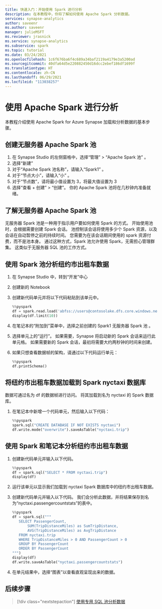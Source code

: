 ```yaml
---
title: 快速入门：开始使用 Spark 进行分析
description: 在本教程中，你将了解如何使用 Apache Spark 分析数据。
services: synapse-analytics
author: saveenr
ms.author: saveenr
manager: julieMSFT
ms.reviewer: jrasnick
ms.service: synapse-analytics
ms.subservice: spark
ms.topic: tutorial
ms.date: 03/24/2021
ms.openlocfilehash: 1c6f676ba6f4c689a34baf2119a4179e3a5200ad
ms.sourcegitcommit: 40dfa64d5e220882450d16dcc2ebef186df1699f
ms.translationtype: HT
ms.contentlocale: zh-CN
ms.lasthandoff: 06/29/2021
ms.locfileid: "113038257"
---
```

# <a name="analyze-with-apache-spark"></a>使用 Apache Spark 进行分析

本教程介绍使用 Apache Spark for Azure Synapse 加载和分析数据的基本步骤。

## <a name="create-a-serverless-apache-spark-pool"></a>创建无服务器 Apache Spark 池

1. 在 Synapse Studio 的左侧窗格中，选择“管理” > “Apache Spark 池” 。
1. 选择“新建” 
1. 对于“Apache Spark 池名称”，请输入“Spark1” 。
1. 对于“节点大小”，请输入“小” 。
1. 对于“节点数”，请将最小值设置为 3，将最大值设置为 3
1. 选择“查看 + 创建” > “创建”。 你的 Apache Spark 池将在几秒钟内准备就绪。

## <a name="understanding-serverless-apache-spark-pools"></a>了解无服务器 Apache Spark 池

无服务器 Spark 池是一种用于指示用户要如何使用 Spark 的方式。 开始使用池时，会根据需要创建 Spark 会话。 池控制该会话将使用多少个 Spark 资源，以及会话在自动暂停之前的持续时间。 您需要为在该会话期间使用的 spark 资源付费，而不是池本身。 通过这种方式，Spark 池允许使用 Spark，无需担心管理群集。 这类似于无服务器 SQL 池的工作方式。

## <a name="analyze-nyc-taxi-data-with-a-spark-pool"></a>使用 Spark 池分析纽约市出租车数据

1. 在 Synapse Studio 中，转到“开发”中心
2. 创建新的 Notebook
3. 创建新代码单元并将以下代码粘贴到该单元中。
    ```py
    %%pyspark
    df = spark.read.load('abfss://users@contosolake.dfs.core.windows.net/NYCTripSmall.parquet', format='parquet')
    display(df.limit(10))
    ```
1. 在笔记本的“附加到”菜单中，选择之前创建的 Spark1 无服务器 Spark 池 。
1. 选择单元上的“运行”。 如果需要，Synapse 将启动新的 Spark 会话来运行此单元格。 如果需要新的 Spark 会话，最初将需要大约两秒钟的时间来创建。 
1. 如果只想查看数据帧的架构，请通过以下代码运行单元：

    ```py
    %%pyspark
    df.printSchema()
    ```

## <a name="load-the-nyc-taxi-data-into-the-spark-nyctaxi-database"></a>将纽约市出租车数据加载到 Spark nyctaxi 数据库

数据可通过名为 df 的数据帧进行访问。 将其加载到名为 nyctaxi 的 Spark 数据库。

1. 在笔记本中新增一个代码单元，然后输入以下代码：

    ```py
    %%pyspark
    spark.sql("CREATE DATABASE IF NOT EXISTS nyctaxi")
    df.write.mode("overwrite").saveAsTable("nyctaxi.trip")
    ```
## <a name="analyze-the-nyc-taxi-data-using-spark-and-notebooks"></a>使用 Spark 和笔记本分析纽约市出租车数据

1. 创建新代码单元并输入以下代码。 

   ```py
   %%pyspark
   df = spark.sql("SELECT * FROM nyctaxi.trip") 
   display(df)
   ```

1. 运行该单元以显示我们加载到 nyctaxi Spark 数据库中的纽约市出租车数据。
1. 创建新代码单元并输入以下代码。 我们会分析此数据，并将结果保存到名为“nyctaxi.passengercountstats”的表中。

   ```py
   %%pyspark
   df = spark.sql("""
      SELECT PassengerCount,
          SUM(TripDistanceMiles) as SumTripDistance,
          AVG(TripDistanceMiles) as AvgTripDistance
      FROM nyctaxi.trip
      WHERE TripDistanceMiles > 0 AND PassengerCount > 0
      GROUP BY PassengerCount
      ORDER BY PassengerCount
   """) 
   display(df)
   df.write.saveAsTable("nyctaxi.passengercountstats")
   ```

1. 在单元结果中，选择“图表”以查看直观呈现出来的数据。


## <a name="next-steps"></a>后续步骤

> [!div class="nextstepaction"]
> [使用专用 SQL 池分析数据](get-started-analyze-sql-pool.md)
